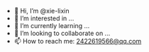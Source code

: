 - 👋 Hi, I’m @xie-lixin
- 👀 I’m interested in ...
- 🌱 I’m currently learning ...
- 💞️ I’m looking to collaborate on ...
- 📫 How to reach me: 2422619566@qq.com

<!---
xie-lixin/xie-lixin is a ✨ special ✨ repository because its `README.md` (this file) appears on your GitHub profile.
You can click the Preview link to take a look at your changes.
--->
